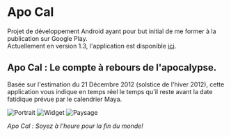 # Apo Cal #

Projet de développement Android ayant pour but initial de me former à la publication sur Google Play.  
Actuellement en version 1.3, l'application est disponible [ici](https://play.google.com/store/apps/details?id=fr.alainmuller.android.apocal "Apo Cal sur Google Play").

## Apo Cal : Le compte à rebours de l'apocalypse. ##

Basée sur l'estimation du 21 Décembre 2012 (solstice de l'hiver 2012), cette application vous indique en temps réel le temps qu'il reste avant la date fatidique prévue par le calendrier Maya.

![Portrait](http://www.alainmuller.fr/android/img/framed_20120919_141013.png "Apo Cal en mode portrait")
![Widget](http://www.alainmuller.fr/android/img/framed_20121122_175705.png "Le widget Apo Cal en action!")
![Paysage](http://www.alainmuller.fr/android/img/framed_20120919_141022.png "Apo Cal en mode paysage")

_Apo Cal : Soyez à l'heure pour la fin du monde!_
